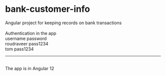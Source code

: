 # bank-customer-info
Angular project for keeping records on bank transactions
</br>
</br>
Authentication in the app
</br>
username    password
</br>
roudraveer  pass1234
</br>
tom         pass1234
****
</br>
The app is in Angular 12
